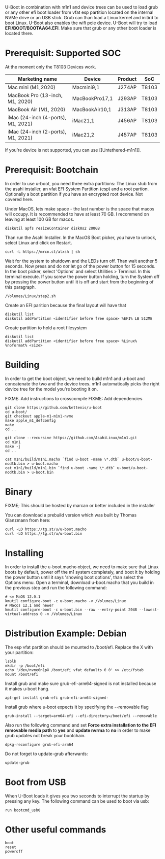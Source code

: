 U-Boot in combination with m1n1 and device trees can be used to load grub or
any other efi boot loader from vfat esp partition located on the internal NVMe drive
or an USB stick. Grub can than load a Linux kernel and initird to boot Linux. U-Boot
also enables the wifi pcie device. U-Boot will try to load **EFI/BOOT/BOOTAA64.EFI**.
Make sure that grub or any other boot loader is located there.

# Prerequisit: Supported SOC

At the moment only the T8103 Devices work.

| Marketing name | Device | Product | SoC |
| -------------- | ------ | ------- | --- |
| Mac mini (M1,2020) | Macmini9,1 | J274AP | T8103
| MacBook Pro (13-inch, M1, 2020) | MacBookPro17,1 | J293AP | T8103
| MacBook Air (M1, 2020) | MacBookAir10,1 | J313AP | T8103
| iMac (24-inch (4-ports), M1, 2021) | iMac21,1 | J456AP | T8103
| iMac (24-inch (2-ports), M1, 2021) | iMac21,2  | J457AP | T8103

If you're device is not supported, you can use [[Untethered-m1n1]].

# Prerequisit: Bootchain

In order to use u-boot, you need three extra partitions: The Linux stub from
the asahi installer, an vfat EFI System Partition (esp) and a root partion.
Optionally a boot partition if you have an encrypted root device. Not covered here.

Under MacOS, lets make space - the last number is the space that macos will
occupy. It is recommended to have at least 70 GB. I recommend on leaving at
least 100 GB for macos.
```
diskutil apfs resizeContainer disk0s2 200GB
```

Than run the Asahi Installer. In the MacOS Boot picker, you have to unlock,
select Linux and click on Restart.

```
curl -L https://mrcn.st/alxsh | sh
```

Wait for the system to shutdown and the LEDs turn off. Than wait another 5 seconds. Now press and do _not_ let go of the power button for 15 seconds.  In the boot picker, select 'Options' and select Utilities > Terminal. In this terminal execute. If you screw the power button holding, turn the System off by pressing the power button until it is off and start from the beginning of this paragraph.

```
/Volumes/Linux/step2.sh
```

Create an EFI parition because the final layout will have that
```
diskutil list
diskutil addPartition <identifier before free space> %EFI% LB 512MB
```

Create partition to hold a root filesystem
```
diskutil list
diskutil addPartition <identifier before free space> %Linux% %noformat% <size>
```

# Building
In order to get the boot object, we need to build m1n1 and u-boot and
concatenate the two and the device trees. m1n1 automatically picks the
right device tree for the model you're booting it on.

FIXME: Add instructions to crosscompile
FIXME: Add dependencies

```
git clone https://github.com/kettenis/u-boot
cd u-boot/
git checkout apple-m1-m1n1-nvme
make apple_m1_defconfig
make
cd ..

git clone --recursive https://github.com/AsahiLinux/m1n1.git
cd m1n1
make -j
cd ..

cat m1n1/build/m1n1.macho `find u-boot -name \*.dtb` u-boot/u-boot-nodtb.bin > u-boot.macho
cat m1n1/build/m1n1.bin `find u-boot -name \*.dtb` u-boot/u-boot-nodtb.bin > u-boot.bin
```

# Binary

FIXME; This should be hosted by marcan or better included in the installer

You can download a prebuild version which was built by Thomas Glanzmann from here:
```
curl -LO https://tg.st/u/u-boot.macho
curl -LO https://tg.st/u/u-boot.bin
```

# Installing
In order to install the u-boot.macho object, we need to make sure that Linux
boots by default, power off the m1 system completely, and boot it by holding
the power button until it says 'showing boot options', than select the Options
menu. Open a terminal, download u-boot.macho that you build in the previous
step and run the following command:

```
# <= MaOS 12.0.1
kmutil configure-boot -c u-boot.macho -v /Volumes/Linux
# Macos 12.1 and newer
kmutil configure-boot -c u-boot.bin --raw --entry-point 2048 --lowest-virtual-address 0 -v /Volumes/Linux
```

# Distribution Example: Debian

The esp vfat partition should be mounted to /boot/efi. Replace the X with your partition:

```
lsblk
mkdir -p /boot/efi
echo '/dev/nvme0n1pX /boot/efi vfat defaults 0 0' >> /etc/fstab
mount /boot/efi
```

Install grub and make sure grub-efi-arm64-signed is not installed because it makes u-boot hang.

```
apt-get install grub-efi grub-efi-arm64-signed-
```

Install grub where u-boot expects it by specifying the --removable flag

```
grub-install --target=arm64-efi --efi-directory=/boot/efi --removable
```

Also run the following command and set **Force extra installation to the EFI**
**removable media path** to **yes** and **update nvrma** to **no** in order to make grub updates not break your
bootchain.

```
dpkg-reconfigure grub-efi-arm64
```

Do not forget to update-grub afterwards:

```
update-grub
```

# Boot from USB

When U-Boot loads it gives you two seconds to interrupt the startup by pressing
any key. The following command can be used to boot via usb:

```
run bootcmd_usb0
```

# Other useful commands

```
boot
reset
poweroff
```